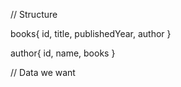 
// Structure

books{
    id,
    title,
    publishedYear,
    author
}

author{
    id,
    name,
    books
}

// Data we want
